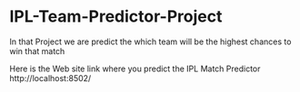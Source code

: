 # IPL-Team-Predictor-Project
In that Project we are predict the which team will be the highest chances to win that match 

Here is the Web site link where you predict the IPL Match Predictor
http://localhost:8502/
